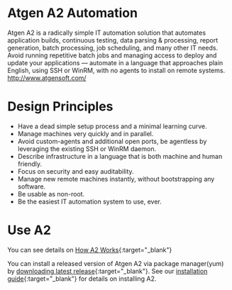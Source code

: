 # Atgen A2 Automation
Atgen A2 is a radically simple IT automation solution that automates application builds, continuous testing, data parsing &amp; processing, report generation, batch processing, job scheduling, and many other IT needs. Avoid running repetitive batch jobs and managing access to deploy and update your applications — automate in a language that approaches plain English, using SSH or WinRM, with no agents to install on remote systems. http://www.atgensoft.com/

# Design Principles
  - Have a dead simple setup process and a minimal learning curve.
  - Manage machines very quickly and in parallel.
  - Avoid custom-agents and additional open ports, be agentless by leveraging the existing SSH or WinRM daemon.
  - Describe infrastructure in a language that is both machine and human friendly.
  - Focus on security and easy auditability.
  - Manage new remote machines instantly, without bootstrapping any software.
  - Be usable as non-root.
  - Be the easiest IT automation system to use, ever.
  
  # Use A2
You can see details on [How A2 Works](http://www.atgensoft.com/html/how_a2_work){:target="_blank"}

You can install a released version of Atgen A2 via package manager(yum) by [downloading latest release](http://www.atgensoft.com/html/a2_trial){:target="_blank"}. See our [installation guide](http://www.atgensoft.com/html/a2_installation){:target="_blank"} for details on installing A2.
